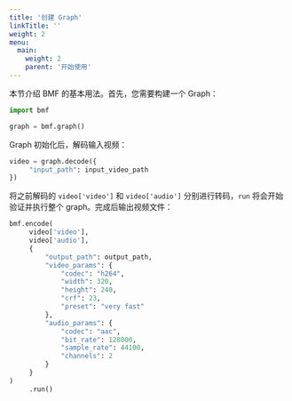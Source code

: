 ```yaml
---
title: '创建 Graph'
linkTitle: ''
weight: 2
menu:
  main:
    weight: 2
    parent: '开始使用'
---
```



本节介绍 BMF 的基本用法。首先，您需要构建一个 Graph：

```python
import bmf

graph = bmf.graph()
```

Graph 初始化后，解码输入视频：

```python
video = graph.decode({
     "input_path": input_video_path
})
```

将之前解码的 ```video['video']``` 和 ```video['audio']``` 分别进行转码，```run``` 将会开始验证并执行整个 graph。完成后输出视频文件：

```python
bmf.encode(
     video['video'],
     video['audio'],
     {
         "output_path": output_path,
         "video_params": {
             "codec": "h264",
             "width": 320,
             "height": 240,
             "crf": 23,
             "preset": "very fast"
         },
         "audio_params": {
             "codec": "aac",
             "bit_rate": 128000,
             "sample_rate": 44100,
             "channels": 2
         }
     }
)
     .run()
```
